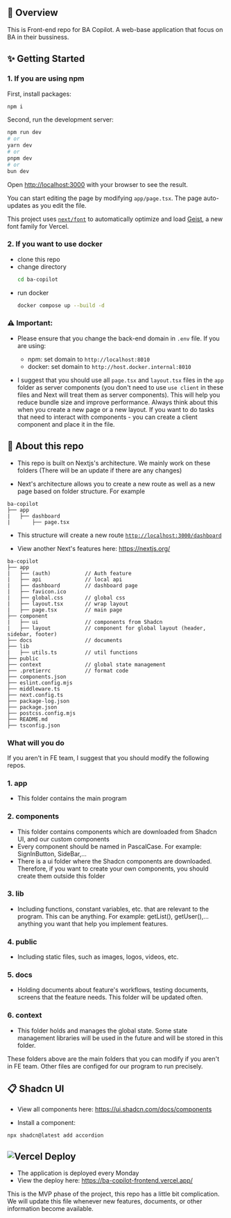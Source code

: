 ## 🎯 Overview
This is Front-end repo for BA Copilot. A web-base application that focus on BA in their bussiness.   

## ✨ Getting Started
### 1. If you are using npm
First, install packages:


```bash
npm i
```

Second, run the development server:

```bash
npm run dev
# or
yarn dev
# or
pnpm dev
# or
bun dev
```

Open [http://localhost:3000](http://localhost:3000) with your browser to see the result.

You can start editing the page by modifying `app/page.tsx`. The page auto-updates as you edit the file.

This project uses [`next/font`](https://nextjs.org/docs/app/building-your-application/optimizing/fonts) to automatically optimize and load [Geist](https://vercel.com/font), a new font family for Vercel.

### 2. If you want to use docker
- clone this repo
- change directory
    ```bash
    cd ba-copilot
    ```
- run docker
    ```bash
    docker compose up --build -d
    ```
### ⚠️ Important:
- Please ensure that you change the back-end domain in `.env` file. If you are using:
    - npm: set domain to `http://localhost:8010`
    - docker: set domain to `http://host.docker.internal:8010`

- I suggest that you should use all `page.tsx` and `layout.tsx` files in the `app` folder as server components (you don't need to use `use client` in these files and Next will treat them as server components). This will help you reduce bundle size and improve performance. Always think about this when you create a new page or a new layout. If you want to do tasks that need to interact with components - you can create a client component and place it in the file.
        

## 📁 About this repo
- This repo is built on Nextjs's architecture. We mainly work on these folders (There will be an update if there are any changes)

- Next's architecture allows you to create a new route as well as a new page based on folder structure. For example
```
ba-copilot
├── app
|   ├── dashboard
|       ├── page.tsx
```
- This structure will create a new route [`http://localhost:3000/dashboard`]()

- View another Next's features here: https://nextjs.org/

```
ba-copilot
├── app
|   ├── (auth)           // Auth feature
|   ├── api              // local api
|   ├── dashboard        // dashboard page
|   ├── favicon.ico
|   ├── global.css       // global css
|   ├── layout.tsx       // wrap layout
|   ├── page.tsx         // main page
├── component
|   ├── ui               // components from Shadcn
|   ├── layout           // component for global layout (header, sidebar, footer) 
├── docs                 // documents
├── lib 
|   ├── utils.ts         // util functions
├── public
├── context              // global state management
├── .pretierrc           // format code
├── components.json  
├── eslint.config.mjs
├── middleware.ts
├── next.config.ts
├── package-log.json
├── package.json
├── postcss.config.mjs
├── README.md
├── tsconfig.json
```

### What will you do
If you aren't in FE team, I suggest that you should modify the following repos.

### 1. app
- This folder contains the main program

### 2. components
- This folder contains components which are downloaded from Shadcn UI, and our custom components
- Every component should be named in PascalCase. For example: SignInButton, SideBar,...
- There is a ui folder where the Shadcn components are downloaded. Therefore, if you want to create your own components, you should create them outside this folder

### 3. lib
- Including functions, constant variables, etc. that are relevant to the program. This can be anything. For example: getList(), getUser(),... anything you want that help you implement features.

### 4. public
- Including static files, such as images, logos, videos, etc.

### 5. docs
- Holding documents about feature's workflows, testing documents, screens that the feature needs. This folder will be updated often.

### 6. context
- This folder holds and manages the global state. Some state management libraries will be used in the future and will be stored in this folder.


These folders above are the main folders that you can modify if you aren't in FE team. Other files are configed for our program to run precisely. 

## 📋 Shadcn UI
- View all components here:
https://ui.shadcn.com/docs/components

- Install a component:
```
npx shadcn@latest add accordion
```

## ![Vercel](https://vercel.com/favicon.ico)  Deploy
- The application is deployed every Monday
- View the deploy here: https://ba-copilot-frontend.vercel.app/

This is the MVP phase of the project, this repo has a little bit complication. We will update this file whenever new features, documents, or other information become available.    




